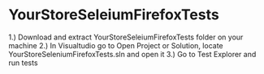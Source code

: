 # YourStoreSeleiumFirefoxTests

1.) Download and extract YourStoreSeleiumFirefoxTests folder on your machine
2.) In Visualtudio go to Open Project or Solution, locate YourStoreSeleniumFirefoxTests.sln and open it
3.) Go to Test Explorer and run tests
